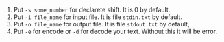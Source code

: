 1. Put `-s some_number` for declarete shift. It is 0 by default.
2. Put `-i file_name` for input file. It is file `stdin.txt` by default.
3. Put `-o file_name` for output file. It is file `stdout.txt` by default,
4. Put `-e` for encode or `-d` for decode your text. Without this it will be error. 